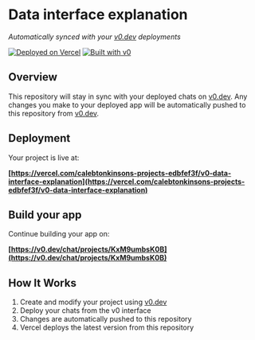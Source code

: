 # Data interface explanation

*Automatically synced with your [v0.dev](https://v0.dev) deployments*

[![Deployed on Vercel](https://img.shields.io/badge/Deployed%20on-Vercel-black?style=for-the-badge&logo=vercel)](https://vercel.com/calebtonkinsons-projects-edbfef3f/v0-data-interface-explanation)
[![Built with v0](https://img.shields.io/badge/Built%20with-v0.dev-black?style=for-the-badge)](https://v0.dev/chat/projects/KxM9umbsK0B)

## Overview

This repository will stay in sync with your deployed chats on [v0.dev](https://v0.dev).
Any changes you make to your deployed app will be automatically pushed to this repository from [v0.dev](https://v0.dev).

## Deployment

Your project is live at:

**[https://vercel.com/calebtonkinsons-projects-edbfef3f/v0-data-interface-explanation](https://vercel.com/calebtonkinsons-projects-edbfef3f/v0-data-interface-explanation)**

## Build your app

Continue building your app on:

**[https://v0.dev/chat/projects/KxM9umbsK0B](https://v0.dev/chat/projects/KxM9umbsK0B)**

## How It Works

1. Create and modify your project using [v0.dev](https://v0.dev)
2. Deploy your chats from the v0 interface
3. Changes are automatically pushed to this repository
4. Vercel deploys the latest version from this repository